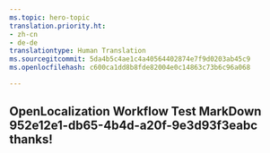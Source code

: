 ```yaml
---
ms.topic: hero-topic
translation.priority.ht:
- zh-cn
- de-de
translationtype: Human Translation
ms.sourcegitcommit: 5da4b5c4ae1c4a40564402874e7f9d0203ab45c9
ms.openlocfilehash: c600ca1dd8b8fde82004e0c14863c73b6c96a068

---
```

## OpenLocalization Workflow Test MarkDown 952e12e1-db65-4b4d-a20f-9e3d93f3eabc thanks!



<!--HONumber=Aug16_HO1-->


